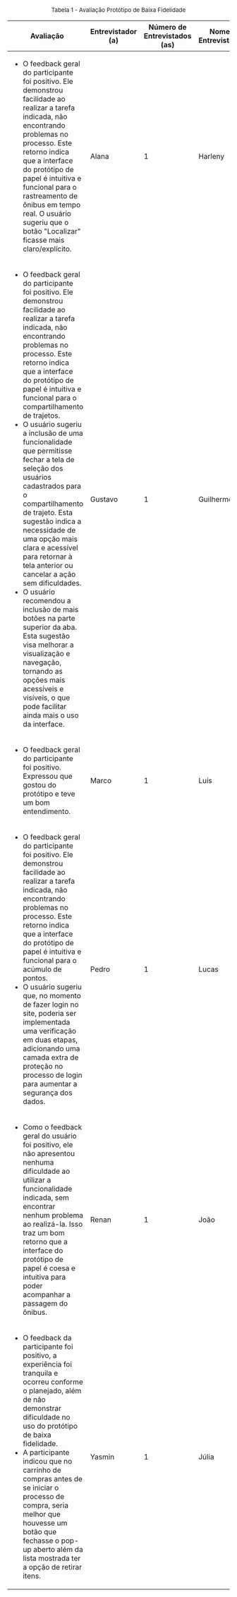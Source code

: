 <font size="2"><p style="text-align: center">Tabela 1 - Avaliação Protótipo de Baixa Fidelidade </p></font>

| Avaliação| Entrevistador (a) | Número de Entrevistados (as) | Nome do Entrevistado(a) |
|-----------------------------------------------------------------------------------------------------------------|--------------|--------------|--------------|
| <ul><li> O feedback geral do participante foi positivo. Ele demonstrou facilidade ao realizar a tarefa indicada, não encontrando problemas no processo. Este retorno indica que a interface do protótipo de papel é intuitiva e funcional para o rastreamento de ônibus em tempo real. O usuário sugeriu que o botão "Localizar" ficasse mais claro/explícito. </li></ul> | Alana | 1 | Harleny |
| <ul><li> O feedback geral do participante foi positivo. Ele demonstrou facilidade ao realizar a tarefa indicada, não encontrando problemas no processo. Este retorno indica que a interface do protótipo de papel é intuitiva e funcional para o compartilhamento de trajetos. </li> <li>O usuário sugeriu a inclusão de uma funcionalidade que permitisse fechar a tela de seleção dos usuários cadastrados para o compartilhamento de trajeto. Esta sugestão indica a necessidade de uma opção mais clara e acessível para retornar à tela anterior ou cancelar a ação sem dificuldades. </li> <li> O usuário recomendou a inclusão de mais botões na parte superior da aba. Esta sugestão visa melhorar a visualização e navegação, tornando as opções mais acessíveis e visíveis, o que pode facilitar ainda mais o uso da interface. </li> </ul> | Gustavo | 1 | Guilherme |
| <ul><li> O feedback geral do participante foi positivo. Expressou que gostou do protótipo e teve um bom entendimento. </li></ul> | Marco | 1 | Luís |
| <ul><li> O feedback geral do participante foi positivo. Ele demonstrou facilidade ao realizar a tarefa indicada, não encontrando problemas no processo. Este retorno indica que a interface do protótipo de papel é intuitiva e funcional para o acúmulo de pontos.</li> <li> O usuário sugeriu que, no momento de fazer login no site, poderia ser implementada uma verificação em duas etapas, adicionando uma camada extra de proteção no processo de login para aumentar a segurança dos dados. </li></ul> | Pedro | 1 | Lucas |
| <ul><li> Como o feedback geral do usuário foi positivo, ele não apresentou nenhuma dificuldade ao utilizar a funcionalidade indicada, sem encontrar nenhum problema ao realizá-la. Isso traz um bom retorno que a interface do protótipo de papel é coesa e intuitiva para poder acompanhar a passagem do ônibus.</li></ul> | Renan | 1 | João |
| <ul><li> O feedback da participante foi positivo, a experiência foi tranquila e ocorreu conforme o planejado, além de não demonstrar dificuldade no uso do protótipo de baixa fidelidade. </li> <li> A participante indicou que no carrinho de compras antes de se iniciar o processo de compra, seria melhor que houvesse um botão que fechasse o pop-up aberto além da lista mostrada ter a opção de retirar itens. </li></ul> | Yasmin | 1 | Júlia |